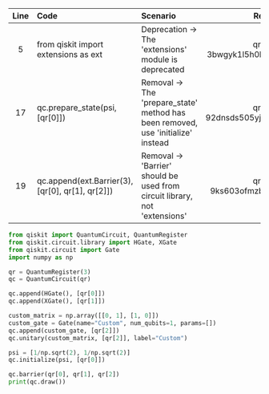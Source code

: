 | Line | Code | Scenario | Reference | Artifact | Refactoring |
| :--: | :--- | :------- | :-------: | :------- | :---------- |
| 5 | from qiskit import extensions as ext | Deprecation -> The 'extensions' module is deprecated | qrn_ddbb-3bwgyk1l5h0hgrd6xw7doowflosm | qiskit.extensions |  |
| 17 | qc.prepare_state(psi, [qr[0]]) | Removal -> The 'prepare_state' method has been removed, use 'initialize' instead | qrn_ddbb-92dnsds505yjh0b2smr8smxg4b83 | QuantumCircuit.prepare_state | qc.initialize(psi, [qr[0]]) |
| 19 | qc.append(ext.Barrier(3), [qr[0], qr[1], qr[2]]) | Removal -> 'Barrier' should be used from circuit library, not 'extensions' | qrn_ddbb-9ks603ofmzbjzetls7796199n95l | Barrier | qc.barrier(qr[0], qr[1], qr[2]) |

```python
from qiskit import QuantumCircuit, QuantumRegister
from qiskit.circuit.library import HGate, XGate
from qiskit.circuit import Gate
import numpy as np

qr = QuantumRegister(3)
qc = QuantumCircuit(qr)

qc.append(HGate(), [qr[0]])
qc.append(XGate(), [qr[1]])

custom_matrix = np.array([[0, 1], [1, 0]])
custom_gate = Gate(name="Custom", num_qubits=1, params=[])
qc.append(custom_gate, [qr[2]])
qc.unitary(custom_matrix, [qr[2]], label="Custom")

psi = [1/np.sqrt(2), 1/np.sqrt(2)]
qc.initialize(psi, [qr[0]])

qc.barrier(qr[0], qr[1], qr[2])
print(qc.draw())
```